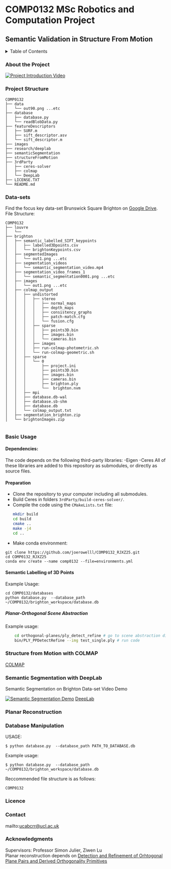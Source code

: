 # COMP0132 MSc Robotics and Computation Project
## Semantic Validation in Structure From Motion

<!-- TABLE OF CONTENTS -->
<details>
  <summary>Table of Contents</summary>
  <ol>
    <li><a href="#about-the-project">About The Project</a>
    <li><a href="#project-structure">Project Structure</a></li>
    <li><a href="#data-sets">Data-sets</a>
    <li><a href="#basic-usage">Basic Usage</a>
    <li><a href="#structure-from-motion-with-colmap">Structure from Motion with COLMAP</a></li>
    <li><a href="#semantic-segmentation-with-deeplab">Semantic Segmentation with DeepLab</a></li>
    <li><a href="#planar-reconstruction">Planar Reconstruction</a></li>
    <li><a href="#database-manipulation">Database Manipulation</a></li>
    <li><a href="#license">License</a></li>
    <li><a href="#contact">Contact</a></li>
    <li><a href="#acknowledgments">Acknowledgments</a></li>
  </ol>
</details>


### About the Project
[![Project Introduction Video](https://github.com/joerowelll/COMP0132/blob/main/images/thumbnail.jpeg)](https://www.youtube.com/watch?v=hrHsb8gOGck&t=5s)
### Project Structure
```
COMP0132
├── data
│   └── out90.png ...etc
├── database
│   ├── database.py
│   └── readBlobData.py
├── featureDescriptors
│   ├── SURF.m
│   ├── sift_descriptor.asv
│   └── sift_descriptor.m
├── images
├── research/deeplab
├── semanticSegmentation
├── structureFromMotion
├── 3rdParty
│   ├── ceres-solver
│   ├── colmap
│   └── DeepLab
├── LICENSE.TXT
└── README.md

```


### Data-sets 
Find the focus key data-set Brunswick Square Brighton on [Google Drive](https://drive.google.com/drive/folders/1CNxIw8gyTOldooBWsJqVdKNtusy9eF5a?usp=sharing).
File Structure:

```
COMP0132
├── louvre
│   └── 
├── brighton
│   ├── semantic_labelled_SIFT_keypoints
│   │   ├── labelled3Dpoints.csv
│   │   └── brightonKeypoints.csv
│   ├── segmentedImages
│   │   └── out1.png ...etc
│   ├── segmentation_videos
│   │   └── semantic_segmentation_video.mp4
│   ├── segmentation_video_frames_1
│   │   └── semantic_segmentation0001.png ...etc
│   ├── images
│   │   └── out1.png ...etc
│   ├── colmap_output
│   │   ├── undistorted
│   │   │   ├── stereo
│   │   │   │   ├── normal_maps
│   │   │   │   ├── depth_maps
│   │   │   │   ├── consistency_graphs
│   │   │   │   ├── patch-match.cfg
│   │   │   │   └── fusion.cfg
│   │   │   ├── sparse
│   │   │   │   ├── points3D.bin
│   │   │   │   ├── images.bin
│   │   │   │   └── cameras.bin
│   │   │   ├── images
│   │   │   ├── run-colmap-photometric.sh
│   │   │   └── run-colmap-geometric.sh
│   │   ├── sparse
│   │   │   └── 0
│   │   │       ├── project.ini
│   │   │       ├── points3D.bin
│   │   │       ├── images.bin
│   │   │       ├── cameras.bin
│   │   │       ├── brighton.ply
│   │   │       └──  brighton.nvm
│   │   ├── mpi
│   │   ├── database.db-wal
│   │   ├── database.sb-shm
│   │   ├── database.db
│   │   └── colmap_output.txt
│   ├── segmentation_brighton.zip
│   └── brightonImages.zip


```
### Basic Usage
#### Dependencies:

The code depends on the following third-party libraries:
-Eigen
-Ceres
All of these libraries are added to this repository as submodules, or directly as source files.

#### Preparation
- Clone the repository to your computer including all submodules.
- Build Ceres in folders `3rdParty/build-ceres-solver/`.
- Compile the code using the `CMakeLists.txt` file:
    ```bash
    mkdir build
    cd build
    cmake ..
    make -j4
    cd ..
    ```
- Make conda environment:
```
git clone https://github.com/joerowelll/COMP0132_RJXZ25.git
cd COMP0132_RJXZ25
conda env create --name comp0132 --file=environments.yml
```
#### Semantic Labelling of 3D Points
Example Usage:
```
cd COMP0132/databases
python database.py  --database_path ~/COMP0132/brighton_workspace/database.db
```
##### Planar-Orthogonal Scene Abstraction

Example usage:

```bash
    cd orthogonal-planes/ply_detect_refine # go to scene abstraction directory
    bin/PLY_PPDetectRefine --img test_single.ply # run code
```

### Structure from Motion with COLMAP
[COLMAP](https://colmap.github.io/)

### Semantic Segmentation with DeepLab
Semantic Segmentation on Brighton Data-set Video Demo

[![Semantic Segmentation Demo](https://github.com/joerowelll/COMP0132/blob/main/images/thumbnail2.png)](https://www.youtube.com/watch?v=UwfRyR7IwWU&t=55s)
[DeepLab](https://github.com/tensorflow/models/tree/master/research/deeplab) 

### Planar Reconstruction

### Database Manipulation 
USAGE:
```
$ python database.py  --database_path PATH_TO_DATABASE.db
```
Example usage:
```
$ python database.py  --database_path ~/COMP0132/brighton_workspace/database.db
```
Reccommended file structure is as follows:
```
COMP0132

```
### Licence

### Contact
mailto:ucabcrr@ucl.ac.uk
### Acknowledgments
Supervisors: Professor Simon Julier, Ziwen Lu \
Planar reconstruction depends on [Detection and Refinement of Orhtogonal Plane Pairs and Derived Orthogonality Primitives](https://github.com/c-sommer/orthogonal-planes)



